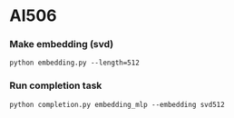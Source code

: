 # AI506

### Make embedding (svd)
```
python embedding.py --length=512
```

### Run completion task
``` 
python completion.py embedding_mlp --embedding svd512
``` 
